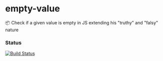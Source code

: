 # empty-value
:package: Check if a given value is empty in JS extending his "truthy" and "falsy" nature

### Status
[![Build Status](https://travis-ci.org/juliomatcom/empty-value.svg?branch=master)](https://travis-ci.org/juliomatcom/empty-value)
